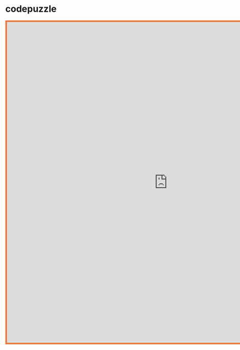 # codepuzzle

<iframe src="https://www.codepuzzle.io/p/DVZN" style="border:5px #eb7a3d solid;" name="myiFrame" scrolling="no" frameborder="1" marginheight="-20px" marginwidth="0px" height="1000px" width="1000px" allowfullscreen></iframe>

